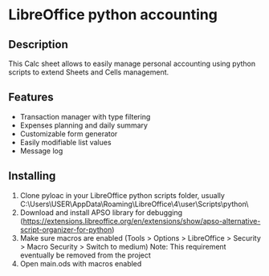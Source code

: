 # LibreOffice python accounting
## Description
This Calc sheet allows to easily manage personal accounting using python scripts to extend Sheets and Cells management.
## Features
 - Transaction manager with type filtering
 - Expenses planning and daily summary
 - Customizable form generator
 - Easily modifiable list values
 - Message log
## Installing
1. Clone pyloac in your LibreOffice python scripts folder, usually C:\Users\USER\AppData\Roaming\LibreOffice\4\user\Scripts\python\
2. Download and install APSO library for debugging (https://extensions.libreoffice.org/en/extensions/show/apso-alternative-script-organizer-for-python)
3. Make sure macros are enabled (Tools > Options > LibreOffice > Security > Macro Security > Switch to medium)
    Note: This requirement eventually be removed from the project 
4. Open main.ods with macros enabled
